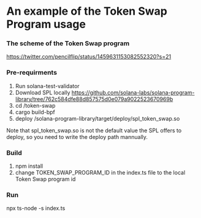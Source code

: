 # An example of the Token Swap Program usage

### The scheme of the Token Swap program
https://twitter.com/pencilflip/status/1459631153082552320?s=21

### Pre-requirments
1. Run solana-test-validator
2. Download SPL locally https://github.com/solana-labs/solana-program-library/tree/762c584dfe88d857575d0e079a9022523670969b
3. cd <path-to-solana-program-library>/token-swap
4. cargo build-bpf
5. deploy <path-to-solana-program-library>/solana-program-library/target/deploy/spl_token_swap.so

  Note that spl_token_swap.so is not the default value the SPL offers to deploy, so you need to write the deploy path mannually.

### Build
1. npm install
2. change TOKEN_SWAP_PROGRAM_ID in the index.ts file to the local Token Swap program id

### Run
npx ts-node -s index.ts
